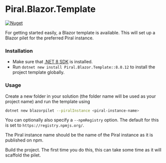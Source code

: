 # Piral.Blazor.Template

[![Nuget](https://img.shields.io/badge/nuget-v8.0.12-blue)](https://www.nuget.org/packages/Piral.Blazor.Template/8.0.12)

For getting started easily, a Blazor template is available. This will set up a Blazor pilet for the preferred Piral instance.

### Installation

- Make sure that [.NET 8 SDK](https://dotnet.microsoft.com/download/dotnet/8.0) is installed.
- Run `dotnet new install Piral.Blazor.Template::8.0.12` to install the project template globally.

### Usage

Create a new folder in your solution (the folder name will be used as your project name) and run the template using

```sh
dotnet new blazorpilet --piralInstance <piral-instance-name>
```

You can optionally also specify a `--npmRegistry` option. The default for this is set to `https://registry.npmjs.org/`.

The Piral instance name should be the name of the Piral instance as it is published on npm.

Build the project. The first time you do this, this can take some time as it will scaffold the pilet.
